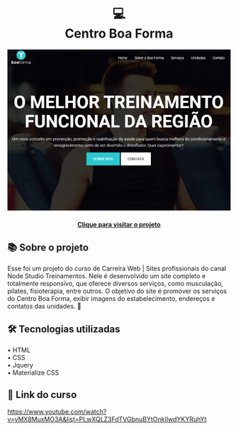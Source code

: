 <h1 align="center">
  💻<br>Centro Boa Forma
</h1>

<div align="center">
  <img src="./assets/images/project-image.png" alt="Design preview for the blog-codar">
</div>

<h4 align="center">
  <a href="https://centro-boa-forma-nu.vercel.app/" target="_blank">Clique para visitar o projeto</a>
</h4>

## 📚 Sobre o projeto

Esse foi um projeto do curso de Carreira Web | Sites profissionais do canal Node Studio Treinamentos. Nele é desenvolvido um site completo e totalmente responsivo, que oferece diversos serviços, como musculação, pilates, fisioterapia, entre outros. O objetivo do site é promover os serviços do Centro Boa Forma, exibir imagens do estabelecimento, endereços e contatos das unidades. 🚀

## 🛠️ Tecnologias utilizadas

• HTML<br>
• CSS<br>
• Jquery<br>
• Materialize CSS

## 🔗 Link do curso

https://www.youtube.com/watch?v=yMX8MuxMO3A&list=PLwXQLZ3FdTVGbnuBYtOnkIIwdYKYRuhYt
